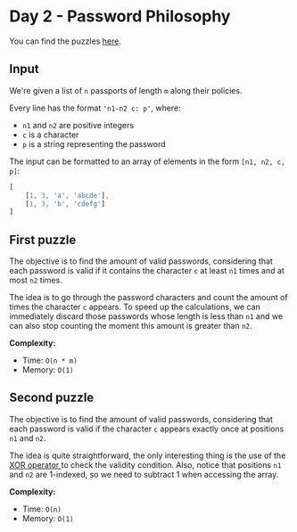 # Day 2 - Password Philosophy

You can find the puzzles [here](https://adventofcode.com/2020/day/2).

## Input

We're given a list of `n` passports of length `m` along their policies. 

Every line has the format `'n1-n2 c: p'`, where:

- `n1` and `n2` are positive integers
- `c` is a character
- `p` is a string representing the password

The input can be formatted to an array of elements in the form `[n1, n2, c, p]`:

```js
[
    [1, 3, 'a', 'abcde'],
    [1, 3, 'b', 'cdefg']
]
```

## First puzzle

The objective is to find the amount of valid passwords, considering that each password is valid if it contains the character `c` at least `n1` times and at most `n2` times.

The idea is to go through the password characters and count the amount of times the character `c` appears. To speed up the calculations, we can immediately discard those passwords whose length is less than `n1` and we can also stop counting the moment this amount is greater than `n2`.

**Complexity:**

- Time: `O(n * m)`
- Memory: `O(1)`

## Second puzzle

The objective is to find the amount of valid passwords, considering that each password is valid if the character `c` appears exactly once at positions `n1` and `n2`.

The idea is quite straightforward, the only interesting thing is the use of the [XOR operator ](https://developer.mozilla.org/en-US/docs/Web/JavaScript/Reference/Operators/Bitwise_XOR) to check the validity condition. Also, notice that positions `n1` and `n2` are 1-indexed, so we need to subtract 1 when accessing the array.

**Complexity:**

- Time: `O(n)`
- Memory: `O(1)`